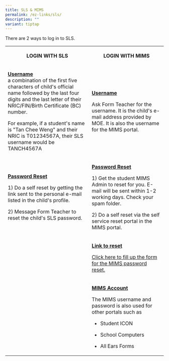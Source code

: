 ```yaml
---
title: SLS & MIMS
permalink: /ez-links/sls/
description: ""
variant: tiptap
---
```

<p>There are 2 ways to log in to SLS.</p>
<table style="minWidth: 50px">
<colgroup>
<col>
<col>
</colgroup>
<tbody>
<tr>
<th rowspan="1" colspan="1">
<p>LOGIN WITH SLS</p>
</th>
<th rowspan="1" colspan="1">
<p>LOGIN WITH MIMS</p>
</th>
</tr>
<tr>
<td rowspan="1" colspan="1">
<p><strong><u>Username </u></strong>
<br>a combination of the first five characters of child's official name followed
by the last four digits and the last letter of their NRIC/FIN/Birth Certificate
(BC) number.</p>
<p></p>
<p>For example, if a student's name is "Tan Chee Weng" and their NRIC is
T01234567A, their SLS username would be TANCH4567A</p>
</td>
<td rowspan="1" colspan="1">
<p><strong><u>Username</u></strong>
</p>
<p>Ask Form Teacher for the username. It is the child's e-mail address provided
by MOE. It is also the username for the MIMS portal.</p>
</td>
</tr>
<tr>
<td rowspan="1" colspan="1">
<p><strong><u>Password Reset</u></strong>
</p>
<p>1) Do a self reset by getting the link sent to the personal e-mail listed
in the child's profile.</p>
<p></p>
<p>2) Message Form Teacher to reset the child's SLS password.</p>
</td>
<td rowspan="1" colspan="1">
<p><strong><u>Password Reset</u></strong>
</p>
<p>1) Get the student MIMS Admin to reset for you. E-mail will be sent within
1-2 working days. Check your spam folder.</p>
<p></p>
<p>2) Do a self reset via the self service reset portal in the MIMS portal.</p>
</td>
</tr>
<tr>
<td rowspan="1" colspan="1">
<p></p>
</td>
<td rowspan="1" colspan="1">
<p><strong><u>Link to reset</u></strong>
</p>
<p><a href="https://docs.google.com/forms/d/e/1FAIpQLSfgJbQ_oDlS06x2iVAeZ_yKajatL6u_WUG4spxO5Qw3j-C3HQ/viewform" rel="noopener nofollow" target="_blank">Click here to fill up the form for the MIMS password reset.</a>
</p>
<p></p>
</td>
</tr>
<tr>
<td rowspan="1" colspan="1">
<p></p>
</td>
<td rowspan="1" colspan="1">
<p><strong><u>MIMS Account</u></strong>
</p>
<p>The MIMS username and password is also used for other portals such as</p>
<ul data-tight="true" class="tight">
<li>
<p>Student ICON</p>
</li>
<li>
<p>School Computers</p>
</li>
<li>
<p>All Ears Forms</p>
</li>
</ul>
</td>
</tr>
</tbody>
</table>
<p></p>